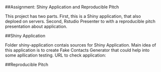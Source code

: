 ##Assignment: Shiny Application and Reproducible Pitch

This project has two parts. First, this is a Shiny application, that also deploed on servers. Second, Rstudio Presenter to with a reproducible pitch presentation about application.

##Shiny Application

Folder shiny-application contais sources for Shiny Application. Main idea of this application is to create Fake Contacts Generator that could help into some apllication testing. URL to check application: 

##Reproducible Pitch
